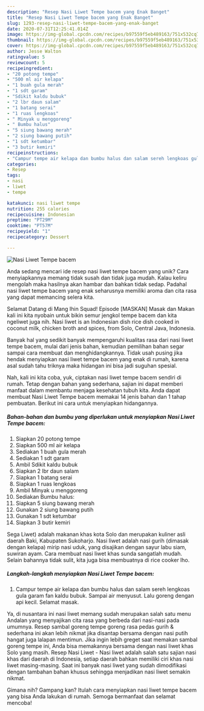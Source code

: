 ```yaml
---
description: "Resep Nasi Liwet Tempe bacem yang Enak Banget"
title: "Resep Nasi Liwet Tempe bacem yang Enak Banget"
slug: 1293-resep-nasi-liwet-tempe-bacem-yang-enak-banget
date: 2020-07-31T12:25:41.014Z
image: https://img-global.cpcdn.com/recipes/b97559f5eb489163/751x532cq70/nasi-liwet-tempe-bacem-foto-resep-utama.jpg
thumbnail: https://img-global.cpcdn.com/recipes/b97559f5eb489163/751x532cq70/nasi-liwet-tempe-bacem-foto-resep-utama.jpg
cover: https://img-global.cpcdn.com/recipes/b97559f5eb489163/751x532cq70/nasi-liwet-tempe-bacem-foto-resep-utama.jpg
author: Jesse Walton
ratingvalue: 5
reviewcount: 5
recipeingredient:
- "20 potong tempe"
- "500 ml air kelapa"
- "1 buah gula merah"
- "1 sdt garam"
- "Sdikit kaldu bubuk"
- "2 lbr daun salam"
- "1 batang serai"
- "1 ruas lengkoas"
- " Minyak u menggoreng"
- " Bumbu halus"
- "5 siung bawang merah"
- "2 siung bawang putih"
- "1 sdt ketumbar"
- "3 butir kemiri"
recipeinstructions:
- "Campur tempe air kelapa dan bumbu halus dan salam sereh lengkoas gula garam fan kaldu bubuk. Sampai air menyusut. Lalu goreng dengan api kecil. Selamat masak."
categories:
- Resep
tags:
- nasi
- liwet
- tempe

katakunci: nasi liwet tempe 
nutrition: 255 calories
recipecuisine: Indonesian
preptime: "PT29M"
cooktime: "PT57M"
recipeyield: "1"
recipecategory: Dessert

---
```



![Nasi Liwet Tempe bacem](https://img-global.cpcdn.com/recipes/b97559f5eb489163/751x532cq70/nasi-liwet-tempe-bacem-foto-resep-utama.jpg)

Anda sedang mencari ide resep nasi liwet tempe bacem yang unik? Cara menyiapkannya memang tidak susah dan tidak juga mudah. Kalau keliru mengolah maka hasilnya akan hambar dan bahkan tidak sedap. Padahal nasi liwet tempe bacem yang enak seharusnya memiliki aroma dan cita rasa yang dapat memancing selera kita.

Selamat Datang di Mang Ihin Squad! Episode [MASKAN] Masak dan Makan kali ini kita nyobain untuk bikin semur jengkol tempe bacem dan kita ngeliwet juga nih. Nasi liwet is an Indonesian dish rice dish cooked in coconut milk, chicken broth and spices, from Solo, Central Java, Indonesia.

Banyak hal yang sedikit banyak mempengaruhi kualitas rasa dari nasi liwet tempe bacem, mulai dari jenis bahan, kemudian pemilihan bahan segar sampai cara membuat dan menghidangkannya. Tidak usah pusing jika hendak menyiapkan nasi liwet tempe bacem yang enak di rumah, karena asal sudah tahu triknya maka hidangan ini bisa jadi suguhan spesial.


Nah, kali ini kita coba, yuk, ciptakan nasi liwet tempe bacem sendiri di rumah. Tetap dengan bahan yang sederhana, sajian ini dapat memberi manfaat dalam membantu menjaga kesehatan tubuh kita. Anda dapat membuat Nasi Liwet Tempe bacem memakai 14 jenis bahan dan 1 tahap pembuatan. Berikut ini cara untuk menyiapkan hidangannya.

<!--inarticleads1-->

##### Bahan-bahan dan bumbu yang diperlukan untuk menyiapkan Nasi Liwet Tempe bacem:

1. Siapkan 20 potong tempe
1. Siapkan 500 ml air kelapa
1. Sediakan 1 buah gula merah
1. Sediakan 1 sdt garam
1. Ambil Sdikit kaldu bubuk
1. Siapkan 2 lbr daun salam
1. Siapkan 1 batang serai
1. Siapkan 1 ruas lengkoas
1. Ambil  Minyak u menggoreng
1. Sediakan  Bumbu halus:
1. Siapkan 5 siung bawang merah
1. Gunakan 2 siung bawang putih
1. Gunakan 1 sdt ketumbar
1. Siapkan 3 butir kemiri


Sega Liwet) adalah makanan khas kota Solo dan merupakan kuliner asli daerah Baki, Kabupaten Sukoharjo. Nasi liwet adalah nasi gurih (dimasak dengan kelapa) mirip nasi uduk, yang disajikan dengan sayur labu siam, suwiran ayam. Cara membuat nasi liwet khas sunda sangatlah mudah. Selain bahannya tidak sulit, kita juga bisa membuatnya di rice cooker lho. 

<!--inarticleads2-->

##### Langkah-langkah menyiapkan Nasi Liwet Tempe bacem:

1. Campur tempe air kelapa dan bumbu halus dan salam sereh lengkoas gula garam fan kaldu bubuk. Sampai air menyusut. Lalu goreng dengan api kecil. Selamat masak.


Ya, di nusantara ini nasi liwet memang sudah merupakan salah satu menu Andalan yang menyajikan cita rasa yang berbeda dari nasi-nasi pada umumnya. Resep sambal goreng tempe goreng rasa pedas gurih &amp; sederhana ini akan lebih nikmat jika disantap bersama dengan nasi putih hangat juga lalapan mentimun. Jika ingin lebih greget saat memakan sambal goreng tempe ini, Anda bisa memakannya bersama dengan nasi liwet khas Solo yang masih. Resep Nasi Liwet - Nasi liwet adalah salah satu sajian nasi khas dari daerah di Indonesia, setiap daerah bahkan memiliki ciri khas nasi liwet masing-masing. Saat ini banyak nasi liwet yang sudah dimodifikasi dengan tambahan bahan khusus sehingga menjadikan nasi liwet semakin nikmat. 

Gimana nih? Gampang kan? Itulah cara menyiapkan nasi liwet tempe bacem yang bisa Anda lakukan di rumah. Semoga bermanfaat dan selamat mencoba!
